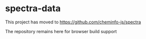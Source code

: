 # spectra-data

This project has moved to https://github.com/cheminfo-js/spectra

The repository remains here for browser build support
